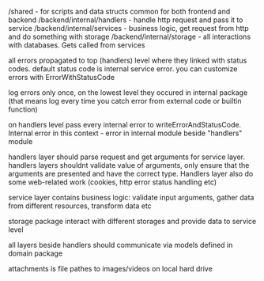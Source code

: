 /shared - for scripts and data structs common for both frontend and backend
/backend/internal/handlers - handle http request and pass it to service
/backend/internal/services - business logic, get request from http and do something with storage
/backend/internal/storage - all interactions with databases. Gets called from services

all errors propagated to top (handlers) level where they linked with status codes. default status code is internal service error. you can customize errors with ErrorWithStatusCode

log errors only once, on the lowest level they occured in internal package (that means log every time you catch error from external code or builtin function)

on handlers level pass every internal error to writeErrorAndStatusCode. Internal error in this context - error in internal module beside "handlers" module

handlers layer should parse request and get arguments for service layer. handlers layers shouldnt validate value of arguments, only ensure that the arguments are presented and have the correct type. Handlers layer also do some web-related work (cookies, http error status handling etc)

service layer contains business logic: validate input arguments, gather data from different resources, transform data etc

storage package interact with different storages and provide data to service level

all layers beside handlers should communicate via models defined in domain package

attachments is file pathes to images/videos on local hard drive